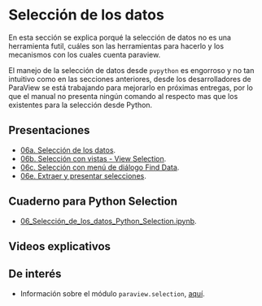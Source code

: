 # Selección de los datos

En esta sección se explica porqué la selección de datos no es una herramienta futil, cuáles son las herramientas para hacerlo y los mecanismos con los cuales cuenta paraview.

El manejo de la selección de datos desde ```pvpython``` es engorroso y no tan intuitivo como en las secciones anteriores, desde los desarrolladores de ParaView se está trabajando para mejorarlo en próximas entregas, por lo que el manual no presenta ningún comando al respecto mas que los existentes para la selección desde Python.

## Presentaciones

- [06a. Selección de los datos](06a_Seleccion_de_los_datos.pdf).
- [06b. Selección con vistas - View Selection](06b_Seleccion_con_vistas_View_Selection.pdf).
- [06c. Selección con menú de diálogo Find Data](06c_Seleccion_con_Find_Data_menu.pdf).
- [06e. Extraer y presentar selecciones](06e_Extraer_y_presentar_selecciones.pdf).

## Cuaderno para Python Selection

- [06_Selección_de_los_datos_Python_Selection.ipynb](06_Selección_de_los_datos_Python_Selection.ipynb).

## Videos explicativos

## De interés

- Información sobre el módulo ```paraview.selection```, [aquí](https://kitware.github.io/paraview-docs/latest/python/paraview.selection.html).
